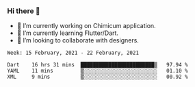 ### Hi there 👋

<!--
**devcat37/devcat37** is a ✨ _special_ ✨ repository because its `README.md` (this file) appears on your GitHub profile.-->


- 🔭 I’m currently working on Chimicum application.
- 🌱 I’m currently learning Flutter/Dart.
- 👯 I’m looking to collaborate with designers.
<!-- - 🤔 I’m looking for help with ... -->

<!--START_SECTION:waka-->
```text
Week: 15 February, 2021 - 22 February, 2021

Dart    16 hrs 31 mins  ████████████████████████▒   97.94 % 
YAML    11 mins         ▒░░░░░░░░░░░░░░░░░░░░░░░░   01.10 % 
XML     9 mins          ▒░░░░░░░░░░░░░░░░░░░░░░░░   00.92 % 
```
<!--END_SECTION:waka-->
